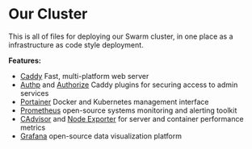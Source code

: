 # Our Cluster

This is all of files for deploying our Swarm cluster, in one place as a infrastructure as code style deployment.

**Features:**
- [Caddy](https://caddyserver.com/) Fast, multi-platform web server
- [Authp](https://github.com/greenpau/caddy-auth-portal) and [Authorize](https://github.com/greenpau/caddy-authorize) Caddy plugins for securing access to admin services
- [Portainer](https://www.portainer.io/) Docker and Kubernetes management interface
- [Prometheus](https://prometheus.io/) open-source systems monitoring and alerting toolkit
- [CAdvisor](https://github.com/google/cadvisor) and [Node Exporter](https://github.com/prometheus/node_exporter) for server and container performance metrics
- [Grafana](https://grafana.com/) open-source data visualization platform